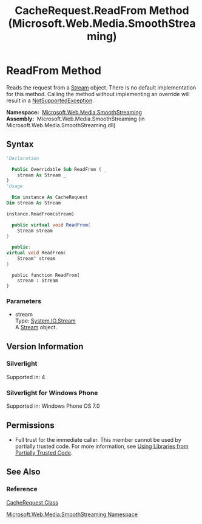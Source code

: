 ﻿---
title: CacheRequest.ReadFrom Method  (Microsoft.Web.Media.SmoothStreaming)
TOCTitle: ReadFrom Method
ms:assetid: M:Microsoft.Web.Media.SmoothStreaming.CacheRequest.ReadFrom(System.IO.Stream)
ms:mtpsurl: https://msdn.microsoft.com/en-us/library/microsoft.web.media.smoothstreaming.cacherequest.readfrom(v=VS.90)
ms:contentKeyID: 31469179
ms.date: 05/02/2012
mtps_version: v=VS.90
f1_keywords:
- Microsoft.Web.Media.SmoothStreaming.CacheRequest.ReadFrom
dev_langs:
- csharp
- jscript
- vb
- cpp
api_location:
- Microsoft.Web.Media.SmoothStreaming.dll
api_name:
- Microsoft.Web.Media.SmoothStreaming.CacheRequest.ReadFrom
api_type:
- Managed
topic_type:
- apiref
- kbSyntax
product_family_name: VS
ROBOTS: INDEX,FOLLOW
---

# ReadFrom Method

Reads the request from a [Stream](https://msdn.microsoft.com/library/8f86tw9e) object. There is no default implementation for this method. Calling the method without implementing an override will result in a [NotSupportedException](https://msdn.microsoft.com/library/8a7a4e64).

**Namespace:**  [Microsoft.Web.Media.SmoothStreaming](microsoft-web-media-smoothstreaming-namespace_1.md)  
**Assembly:**  Microsoft.Web.Media.SmoothStreaming (in Microsoft.Web.Media.SmoothStreaming.dll)

## Syntax

```vb
'Declaration

  Public Overridable Sub ReadFrom ( _
    stream As Stream _
)
'Usage

  Dim instance As CacheRequest
Dim stream As Stream

instance.ReadFrom(stream)
```

```csharp
  public virtual void ReadFrom(
    Stream stream
)
```

```cpp
  public:
virtual void ReadFrom(
    Stream^ stream
)
```

```jscript
  public function ReadFrom(
    stream : Stream
)
```

### Parameters

  - stream  
    Type: [System.IO.Stream](https://msdn.microsoft.com/library/8f86tw9e)  
    A [Stream](https://msdn.microsoft.com/library/8f86tw9e) object.  

## Version Information

### Silverlight

Supported in: 4  

### Silverlight for Windows Phone

Supported in: Windows Phone OS 7.0  

## Permissions

  - Full trust for the immediate caller. This member cannot be used by partially trusted code. For more information, see [Using Libraries from Partially Trusted Code](https://msdn.microsoft.com/library/8skskf63).

## See Also

### Reference

[CacheRequest Class](cacherequest-class-microsoft-web-media-smoothstreaming_1.md)

[Microsoft.Web.Media.SmoothStreaming Namespace](microsoft-web-media-smoothstreaming-namespace_1.md)

